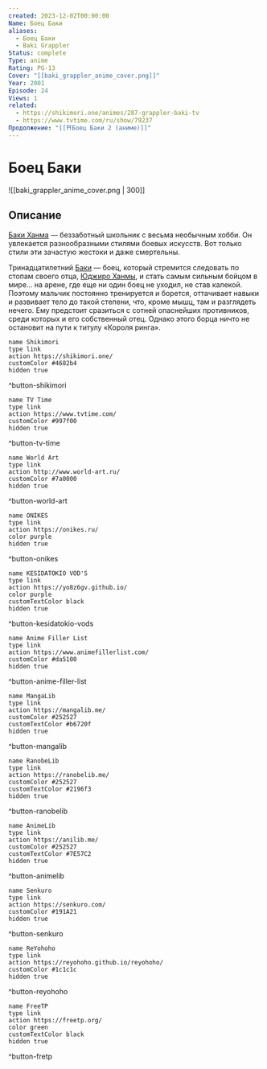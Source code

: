 ```yaml
---
created: 2023-12-02T00:00:00
Name: Боец Баки
aliases:
  - Боец Баки
  - Baki Grappler
Status: complete
Type: anime
Rating: PG-13
Cover: "[[baki_grappler_anime_cover.png]]"
Year: 2001
Episode: 24
Views: 1
related:
  - https://shikimori.one/animes/287-grappler-baki-tv
  - https://www.tvtime.com/ru/show/79237
Продолжение: "[[⛩️Боец Баки 2 (аниме)]]"
---
```


# Боец Баки

![[baki_grappler_anime_cover.png | 300]]


## Описание

[Баки Ханма](https://shikimori.one/characters/10498-baki-hanma) — беззаботный школьник с весьма необычным хобби. Он увлекается разнообразными стилями боевых искусств. Вот только стили эти зачастую жестоки и даже смертельны.

Тринадцатилетний [Баки](https://shikimori.one/characters/10498-baki-hanma) — боец, который стремится следовать по стопам своего отца, [Юджиро Ханмы](https://shikimori.one/characters/10499-yuujirou-hanma), и стать самым сильным бойцом в мире... на арене, где еще ни один боец не уходил, не став калекой. Поэтому мальчик постоянно тренируется и борется, оттачивает навыки и развивает тело до такой степени, что, кроме мышц, там и разглядеть нечего. Ему предстоит сразиться с сотней опаснейших противников, среди которых и его собственный отец. Однако этого борца ничто не остановит на пути к титулу «Короля ринга».


```button
name Shikimori
type link
action https://shikimori.one/
customColor #4682b4
hidden true
```
^button-shikimori

```button
name TV Time
type link
action https://www.tvtime.com/
customColor #997f00
hidden true
```
^button-tv-time

```button
name World Art
type link
action http://www.world-art.ru/
customColor #7a0000
hidden true
```
^button-world-art

```button
name ONIKES
type link
action https://onikes.ru/
color purple
hidden true
```
^button-onikes

```button
name KESIDATOKIO VOD'S
type link
action https://yo8z6gv.github.io/
color purple
customTextColor black
hidden true
```
^button-kesidatokio-vods

```button
name Anime Filler List
type link
action https://www.animefillerlist.com/
customColor #da5100
hidden true
```
^button-anime-filler-list

```button
name MangaLib
type link
action https://mangalib.me/
customColor #252527
customTextColor #b6720f
hidden true
```
^button-mangalib

```button
name RanobeLib
type link
action https://ranobelib.me/
customColor #252527
customTextColor #2196f3
hidden true
```
^button-ranobelib

```button
name AnimeLib
type link
action https://anilib.me/
customColor #252527
customTextColor #7E57C2
hidden true
```
^button-animelib

```button
name Senkuro
type link
action https://senkuro.com/
customColor #191A21
hidden true
```
^button-senkuro

```button
name ReYohoho
type link
action https://reyohoho.github.io/reyohoho/
customColor #1c1c1c
hidden true
```
^button-reyohoho

```button
name FreeTP
type link
action https://freetp.org/
color green
customTextColor black
hidden true
```
^button-fretp
